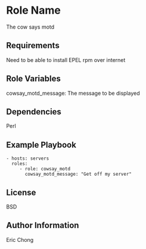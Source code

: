 Role Name
=========

The cow says motd

Requirements
------------

Need to be able to install EPEL rpm over internet

Role Variables
--------------

cowsay_motd_message: The message to be displayed

Dependencies
------------

Perl

Example Playbook
----------------

    - hosts: servers
      roles:
         - role: cowsay_motd
           cowsay_motd_message: "Get off my server"

License
-------

BSD

Author Information
------------------

Eric Chong
